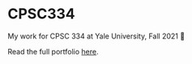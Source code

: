 # CPSC334
My work for CPSC 334 at Yale University, Fall 2021 🥺

Read the full portfolio [here](https://kaloyankolev.notion.site/Kalo-s-Creative-Embedded-Systems-c83f3ceee6014a6a820ef53e69abe97d).
